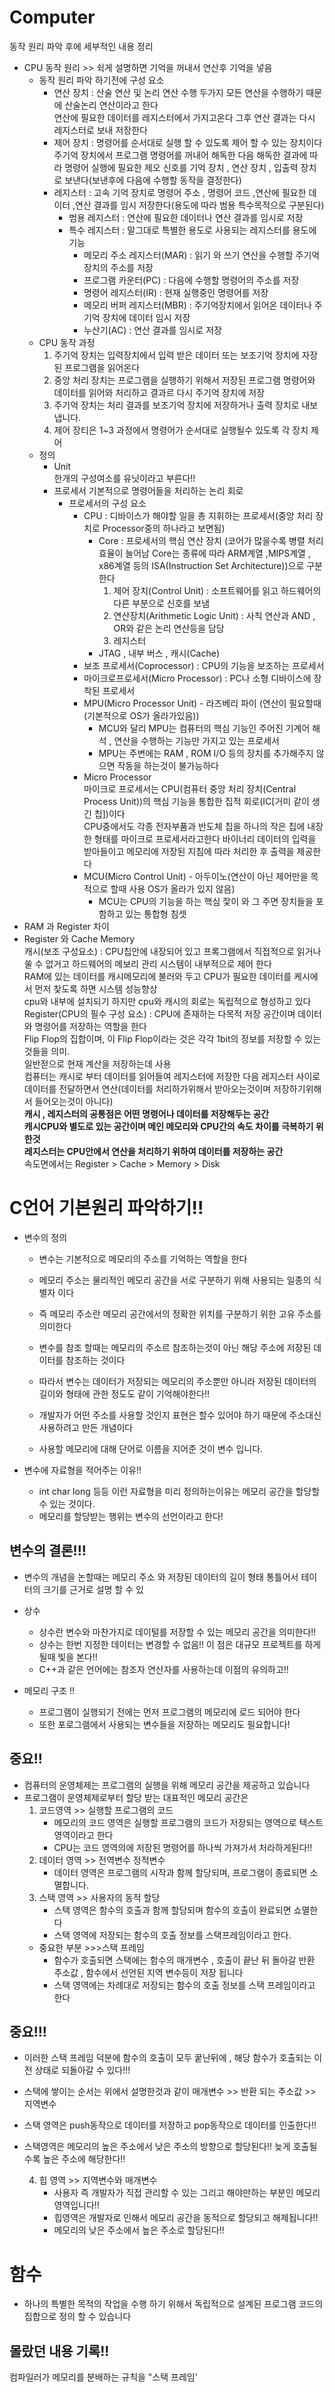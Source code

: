 # Computer
동작 원리 파악 후에 세부적인 내용 정리
* CPU 동작 원리 >> 쉭게 설명하면 기억을 꺼내서 연산후 기억을 넣음
    * 동작 원리 파악 하기전에 구성 요소
        * 연산 장치 : 산술 연산 및 논리 연산 수행 두가지 모든 연산을 수행하기 때문에 산술논리 연산이라고 한다    
          연산에 필요한 데이터를 레지스터에서 가지고온다 그후 연산 결과는 다시 레지스터로 보내 저장한다
        * 제어 장치 : 명령어를 순서대로 실행 할 수 있도록 제어 할 수 있는 장치이다    
            주기억 장치에서 프로그램 명령어를 꺼내어 해독한 다음  해독한 결과에 따라 명령어 실행에 필요한 제오 신호를 기억 장치 , 연산 장치 , 입출력 장치로 보낸다(보낸후에 다음에 수행할 동작을 결정한다)
        * 레지스터 : 고속 기억 장치로 명령어 주소 , 명령어 코드 ,연산에 필요한 데이터 ,연산 결과를 임시 저장한다(용도에 따라 범용 특수목적으로 구분된다)
            * 범용 레지스터 : 연산에 필요한 데이터나 연산 결과를 임시로 저장
            * 특수 레지스터 : 말그대로 특별한 용도로 사용되는 레지스터를 용도에 기능        
                * 메모리 주소 레지스터(MAR) : 읽기 와 쓰기 연산을 수행할 주기억장치의 주소를 저장
                * 프로그램 카운터(PC) : 다음에 수행할 명령어의 주소를 저장
                * 명령어 레지스터(IR) : 현재 실행중인 명령어를 저장
                * 메모리 버퍼 레지스터(MBR) : 주기억장치에서 읽어온 데이터나 주기억 장치에 데이터 임시 저장
                * 누산기(AC) : 연산 결과를 임시로 저장
    * CPU 동작 과정
        1. 주기억 장치는 입력장치에서 입력 받은 데이터 또는 보조기억 장치에 자장된 프로그램을 읽어온다
        2. 중앙 처리 장치는 프로그램을 실행하기 위해서 저장된 프로그램 명령어와 데이터를 읽어와 처리하고 결과르 다시 주기억 장치에 저장
        3. 주기억 장치는 처리 결과를 보조기억 장치에 저장하거나 출력 장치로 내보냅니다.
        4. 제어 장티은 1~3 과정에서 명령어가 순서대로 실행될수 있도록 각 장치 제어
    * 정의 
        * Unit   
        한개의 구성여소를 유닛이라고 부른다!!
        * 프로세서
            기본적으로 명령어들을 처리하는 논리 회로
            * 프로세서의 구성 요소
                * CPU : 디바이스가 해야할 일을 총 지휘하는 프로세서(중앙 처리 장치로 Processor중의 하나라고 보면됨)
                    * Core : 프로세서의 핵심 연산 장치 (코어가 많을수록 병렬 처리 효율이 늘어남 Core는 종류에 따라 ARM계열 ,MIPS계열 , x86계열 등의 ISA(Instruction Set Architecture))으로 구분한다
                        1. 제어 장치(Control Unit) : 소프트웨어를 읽고 하드웨어의 다른 부분으로 신호를 보냄
                        2. 연산장치(Arithmetic Logic Unit) : 사칙 연산과 AND , OR와 같은 논리 연산등을 담당
                        3. 레지스터
                    * JTAG , 내부 버스 , 캐시(Cache) 
                * 보조 프로세서(Coprocessor) : CPU의 기능을 보조하는 프로세서
                * 마이크로프로세서(Micro Processor) : PC나 소형 디바이스에 장착된 프로세서
                * MPU(Micro Processor Unit) - 라즈베리 파이 (연산이 필요할때(기본적으로 OS가 올라가있음))
                    * MCU와 달리 MPU는 컴퓨터의 핵심 기능인 주어진 기계어 해석 , 연산을 수행하는 기능만 가지고 있는 프로세서
                    * MPU는 주변에는 RAM , ROM I/O 등의 장치를 추가해주지 않으면 작동을 하는것이 불가능하다
                * Micro Processor   
                    마이크로 프로세서는 CPU(컴퓨터 중앙 처리 장치(Central Process Unit))의 핵심 기능을 통합한 집적 회로(IC[거미 같이 생긴 칩])이다  
                    CPU중에서도 각종 전자부품과 반도체 칩을 하나의 작은 칩에 내장한 형태를 마이크로 프로세서라고한다 
                    바이너리 데이터의 입력을 받아들이고 메모리에 저장된 지침에 따라 처리한 후 출력을 제공한다
                * MCU(Micro Control Unit) - 아두이노(연산이 아닌 제어만을 목적으로 할때 사용 OS가 올라가 있지 않음)
                    * MCU는 CPU의 기능을 하는 핵심 잧이 와 그 주면 장치들을 포함하고 있는 통합형 침셋
* RAM 과 Register 차이
* Register 와 Cache Memory     
캐시(보조 구성요소) :  CPU칩안에 내장되어 있고 프록그램에서 직접적으로 읽거나 쑬 수 없거고 하드웨어의 메보리 관리 시스템이 내부적으로 제어 한다      
RAM에 있는 데이터를 캐시메모리에 불러와 두고 CPU가 필요한 데이터를 케시에서 먼저 찾도록 하면 시스템 성능향상    
cpu와 내부에 설치되기 하지만 cpu와 캐시의 회로는 독립적으로 형성하고 있다            
Register(CPU의 필수 구성 요소) : CPU에 존재하는 다목적 저장 공간이며 데이터와 명령어를 저장하는 역할을 한다     
Flip Flop의 집합이며, 이 Flip Flop이라는 것은 각각 1bit의 정보를 저장할 수 있는 것들을 의미.    
일반젇으로 현재 계산을 저장하는데 사용     
컴퓨터는 캐시로 부터 데이터를 읽어들여 레지스터에 저장한 다음 레지스터 사이로 데이터를 전달하면서 연산(데이터를 처리하가위해서 받아오는것이며 저장하기위해서 들어오는것이 아니다)     
<strong>캐시 , 레지스터의 공통점은 어떤 명령어나 데이터를 저장해두는 공간</strong>   
<strong>캐시CPU와 별도로 있는 공간이며 메인 메모리와 CPU간의 속도 차이를 극복하기 위한것 </strong>   
<strong>레지스터는 CPU안에서 연산을 처리하기 위하여 데이터를 저장하는 공간</strong>    
속도면에서는 Register > Cache > Memory > Disk

# C언어 기본원리 파악하기!!

* 변수의 정의
    * 변수는 기본적으로 메모리의 주소를 기억하는 역할을 한다
    * 메모리 주소는 물리적인 메모리 공간을 서로 구분하기 위해 사용되는 일종의 식별자 이다
    * 즉 메모리 주소란 메모리 공간에서의 정확한 위치를 구분하기 위한 고유 주소를 의미한다
    * 변수를 참조 할때는 메모리의 주소르 참조하는것이 아닌 해당 주소에 저장된 데이터를 참조하는 것이다
    * 따라서 변수는 데이터가 저장되는 메모리의 주소뿐만 아니라 저장된 데이터의 길이와 형태에 관한 정도도 같이 기억해야한다!!      

    * 개발자가 어떤 주소를 사용할 것인지 표현은 할수 있어야 하기 때문에 주소대신 사용하려고 만든 개념이다
    * 사용할 메모리에 대해 단어로 이름을 지어준 것이 변수 입니다.

* 변수에 자료형을 적어주는 이유!!
    * int char long 등등 이런 자료형을 미리 정의하는이유는 메모리 공간을 할당할 수 있는 것이다.
    * 메모리를 할당받는 행위는 변수의 선언이라고 한다!

## 변수의 결론!!!
* 변수의 개념을 논할때는 메모리 주소 와 저장된 데이터의 길이 형태 통틀어서 테이터의 크기를 근거로 설명 할 수 있
* 상수 
    * 상수란 변수와 마찬가지로 데이털를 저장할 수 있는 메모리 공간을 의미한다!!
    * 상수는 한번 지정한 데이터는 변경할 수 없음!! 이 점은 대규모 프로젝트를 하게 될때 빛을 본다!!
    * C++과 같은 언어에는 참조자 연산자를 사용하는데 이점의 유의하고!!

* 메모리 구조 !!
    * 프로그램이 실행되기 전에는 먼저 프로그램의 메모리에 로드 되어야 한다
    * 또한 포로그램에서 사용되는 변수들을 저장하는 메모리도 필요합니다!     

## 중요!! 
* 컴퓨터의 운영체제는 프로그램의 실행을 위해 메모리 공간을 제공하고 있습니다 
* 프로그램이 운영체제로부터 할당 받는 대표적인 메모리 공간은 
    1. 코드영역 >> 실행할 프로그램의 코드
        * 메모리의 코드 영역은 실행할 프로그램의 코드가 저장되는 영역으로 텍스트 영역이라고 한다
        * CPU는 코드 영역의에 저장된 명령어를 하나씩 가져가서 처라하게된다!!
    2. 데이터 영역 >> 전역변수 정적변수
        * 데이터 영역은 프로그램의 시작과 함께 할당되며, 프로그램이 종료되면 소멸합니다.
    3. 스택 영역 >> 사용자의 동적 할당 
        * 스택 영역은 함수의 호출과 함께 할당되며 함수의 호출이 완료되면 쇼멸한다
        * 스택 영역에 저장되는 함수의 호출 정보를 스택프레임이라고 한다.
    * 중요한 부분 >>>스택 프레임    
        * 함수가 호출되면 스택에는 함수의 매개변수 , 호출이 끝난 뒤 돌아갈 반환 주소값 , 함수에서 선언된 지역 변수등이 저장 됩니다
        * 스택 영역에는 차례대로 저장되는 함수의 호출 정보를 스택 프레임이라고 한다
## 중요!!!
* 이러한 스택 프레임 덕분에 함수의 호출이 모두 꿑난뒤에 , 해당 함수가 호출되는 이전 상태로 되돌아갈 수 있다!!!
* 스택에 쌓이는 순서는 위에서 설명한것과 같이  매개변수 >> 반환 되는 주소값 >> 지역변수
* 스택 영역은 push동작으로 데이터를 저장하고 pop동작으로 데이터를 인출한다!!
* 스택영역은 메모리의 높은 주소에서 낮은 주소의 방향으로 할당된다!! 늦게 호출될수록 높은 주소에 해당한다!!

    4. 힙 영역 >> 지역변수와 매개변수
        * 사용자 즉 개발자가 직접 관리할 수 있는 그리고 해야만하는 부분인 메모리 영역입니다!!
        * 힙영역은 개발자로 인해서 메모리 공간을 동적으로 할당되고 해제됩니다!!
        * 메모리의 낮은 주소에서 높은 주소로 할당된다!!
# 함수 
* 하나의 특별한 목적의 작업을 수행 하기 위해서 독립적으로 설계된 프로그램 코드의 집합으로 정의 할 수 있습니다

## 몰랐던 내용 기록!!
컴파일러가 메모리를 분배하는 규칙을 "스택 프레임'








